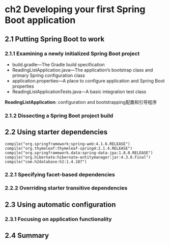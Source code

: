 # ch2 Developing your first Spring Boot application #

## 2.1 Putting Spring Boot to work ##

### 2.1.1 Examining a newly initialized Spring Boot project ###

* build.gradle—The Gradle build specification
* ReadingListApplication.java—The application’s bootstrap class and primary
Spring configuration class
* application.properties—A place to configure application and Spring Boot
properties
* ReadingListApplicationTests.java—A basic integration test class

**ReadingListApplication**: configuration and bootstrapping配置和引导程序

### 2.1.2 Dissecting a Spring Boot project build  ###

## 2.2 Using starter dependencies ##

	compile("org.springframework:spring-web:4.1.6.RELEASE")
	compile("org.thymeleaf:thymeleaf-spring4:2.1.4.RELEASE")
	compile("org.springframework.data:spring-data-jpa:1.8.0.RELEASE")
	compile("org.hibernate:hibernate-entitymanager:jar:4.3.8.Final")
	compile("com.h2database:h2:1.4.187")

### 2.2.1 Specifying facet-based dependencies ###

### 2.2.2 Overriding starter transitive dependencies ###

## 2.3 Using automatic configuration ##

### 2.3.1 Focusing on application functionality ###

## 2.4 Summary ##


